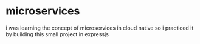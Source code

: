 # microservices
i was learning the concept of microservices in cloud native so i practiced it by building this small project in expressjs 
